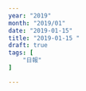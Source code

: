 ```yaml
---
year: "2019"
month: "2019/01"
date: "2019-01-15"
title: "2019-01-15 "
draft: true
tags: [
    "日報"
]

---
```


